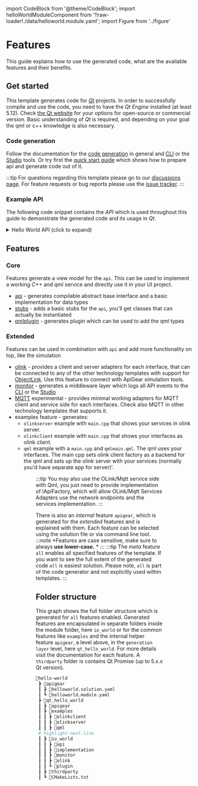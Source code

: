 import CodeBlock from '@theme/CodeBlock';
import helloWorldModuleComponent from '!!raw-loader!./data/helloworld.module.yaml';
import Figure from '../figure'

# Features

This guide explains how to use the generated code, what are the available features and  their benefits.

## Get started

This template generates code for [*Qt*](https://www.qt.io/) projects. In order to successfully compile and use the code, you need to have the *Qt Engine* installed (at least 5.12). Check [the Qt website](https://www.qt.io/download) for your options for open-source or commercial version.
Basic understanding of *Qt* is required, and depending on your goal the qml or c++ knowledge is also necessary.

### Code generation
Follow the documentation for the [code generation](https://docs.apigear.io/docs/start/first_steps) in general and [CLI](https://docs.apigear.io/docs/cli/generate) or the [Studio](https://docs.apigear.io/docs/category/desktop-studio) tools.
Or try first the [quick start guide](../quickstart/index.md) which shows how to prepare api and generate code out of it.

:::tip
For questions regarding this template please go to our [discussions page](https://github.com/orgs/apigear-io/discussions). For feature requests or bug reports please use the [issue tracker](https://github.com/apigear-io/template-qtcpp/issues).
:::

### Example API

The following code snippet contains the *API* which is used throughout this guide to demonstrate the generated code and its usage in *Qt*.

<details><summary>Hello World API (click to expand)</summary>
<CodeBlock language="yaml" showLineNumbers>{helloWorldModuleComponent}</CodeBlock>
</details>

## Features

### Core
Features generate a view model for the `api`. This can be used to implement a working *C++* and *qml* service and directly use it in your UI project.
- [api](api.md) - generates compilable abstract base interface and a basic implementation for data types
- [stubs](stubs.md) - adds a basic stubs for the `api`, you'll get classes that can actually be instantiated
- [qmlplugin](qmlplugin.md) - generates plugin which can be used to add the qml types

### Extended
Features can be used in combination with `api` and add more functionality on top, like the simulation
- [olink](olink.md) - provides a client and server adapters for each interface, that can be connected to any of the other technology templates with support for [ObjectLink](https://docs.apigear.io/objectlink/). Use this feature to connect with ApiGear simulation tools.
- [monitor](monitor.md) - generates a middleware layer which logs all API events to the [CLI](https://docs.apigear.io/docs/category/command-line) or the [Studio](https://docs.apigear.io/docs/category/desktop-studio)
- [MQTT](mqtt.md) experimental - provides minimal working adapters for MQTT client and service side for each interfaces. Check also MQTT in other technology templates that supports it.
-  examples feature - generates:
    - `olinkserver` example with `main.cpp` that shows your services in olink server.
    - `olinkclient` example with `main.cpp` that shows your interfaces as olink client.
    - `qml` example with a `main.cpp` and `qmlmain.qml`. The qml uses your interfaces. The main cpp sets olink client factory as a backend for the qml and sets up the olink server with your services (normally you'd have separate app for server)'.

<Figure caption="Features overview, including receiving data from network: Bottom floor shows possible inputs for your API, you can either obtain data from the network with OLink or MQTT or use local implementation. The top floor shows feature qmlpugin for qml oriented applications." src="/img/features/featuresApp.png" />
<Figure caption="Features overview, including publishing data through network: Topmost floor shows your options for using your local implementation (bottom floor): you can use it in your local app and/or use method of sharing the data with clients in the network." src="/img/features/featuresServer.png" />

:::tip
You may also use the OLink/Mqtt service side with Qml, you just need to provide implementation of IApiFactory, which will allow OLink/Mqtt Services Adapters use the network endpoints and the services implementation.
:::

There is also an *internal* feature `apigear`, which is generated for the *extended* features and is explained with them.
Each feature can be selected using the solution file or via command line tool.
:::note
*Features are case sensitive, make sure to always **use lower-case.** *
:::
:::tip
The *meta* feature `all` enables all specified features of the template. If you want to see the full extent of the generated code `all` is easiest solution.
Please note, `all` is part of the code generator and not explicitly used within templates.
:::
## Folder structure

This graph shows the full folder structure which is generated for `all` features enabled. Generated features are encapsulated in separate folders inside the module folder, here `io_world` or for the common features like `examples` and the internal helper feature `apigear`, a level above, in the `generation layer` level, here `qt_hello_world`. For more details visit the documentation for each feature. 
A `thirdparty` folder is contains Qt Promise (up to 5.x.x Qt version).

```bash
📂hello-world
 ┣ 📂apigear
 ┃ ┣ 📜helloworld.solution.yaml
 ┃ ┗ 📜helloworld.module.yaml
 ┣ 📂qt_hello_world
 ┃ ┣ 📂apigear
 ┃ ┣ 📂examples
 ┃ ┃ ┣ 📂olinkclient
 ┃ ┃ ┣ 📂olinkserver
 ┃ ┃ ┣ 📂qml
 # highlight-next-line
 ┃ ┣ 📂io_world
 ┃ ┃ ┣ 📂api
 ┃ ┃ ┣ 📂implementation
 ┃ ┃ ┣ 📂monitor
 ┃ ┃ ┣ 📂olink
 ┃ ┃ ┗ 📂plugin
 ┃ ┣ 📂thirdparty
 ┃ ┗ 📜CMakeLists.txt
```
